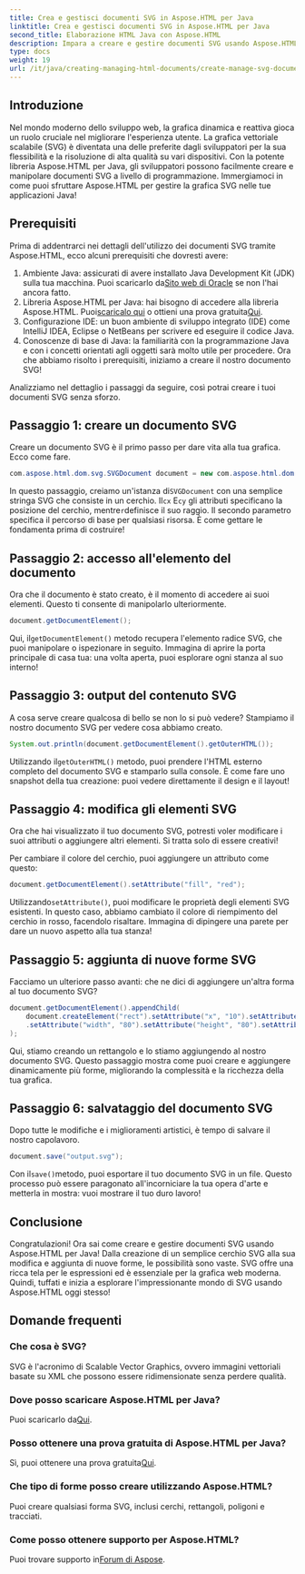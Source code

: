 ```yaml
---
title: Crea e gestisci documenti SVG in Aspose.HTML per Java
linktitle: Crea e gestisci documenti SVG in Aspose.HTML per Java
second_title: Elaborazione HTML Java con Aspose.HTML
description: Impara a creare e gestire documenti SVG usando Aspose.HTML per Java! Questa guida completa copre tutto, dalla creazione di base alla manipolazione avanzata.
type: docs
weight: 19
url: /it/java/creating-managing-html-documents/create-manage-svg-documents/
---
```

## Introduzione
Nel mondo moderno dello sviluppo web, la grafica dinamica e reattiva gioca un ruolo cruciale nel migliorare l'esperienza utente. La grafica vettoriale scalabile (SVG) è diventata una delle preferite dagli sviluppatori per la sua flessibilità e la risoluzione di alta qualità su vari dispositivi. Con la potente libreria Aspose.HTML per Java, gli sviluppatori possono facilmente creare e manipolare documenti SVG a livello di programmazione. Immergiamoci in come puoi sfruttare Aspose.HTML per gestire la grafica SVG nelle tue applicazioni Java!
## Prerequisiti
Prima di addentrarci nei dettagli dell'utilizzo dei documenti SVG tramite Aspose.HTML, ecco alcuni prerequisiti che dovresti avere:
1.  Ambiente Java: assicurati di avere installato Java Development Kit (JDK) sulla tua macchina. Puoi scaricarlo da[Sito web di Oracle](https://www.oracle.com/java/technologies/javase-jdk11-downloads.html) se non l'hai ancora fatto.
2.  Libreria Aspose.HTML per Java: hai bisogno di accedere alla libreria Aspose.HTML. Puoi[scaricalo qui](https://releases.aspose.com/html/java/) o ottieni una prova gratuita[Qui](https://releases.aspose.com/).
3. Configurazione IDE: un buon ambiente di sviluppo integrato (IDE) come IntelliJ IDEA, Eclipse o NetBeans per scrivere ed eseguire il codice Java.
4. Conoscenze di base di Java: la familiarità con la programmazione Java e con i concetti orientati agli oggetti sarà molto utile per procedere.
Ora che abbiamo risolto i prerequisiti, iniziamo a creare il nostro documento SVG!

Analizziamo nel dettaglio i passaggi da seguire, così potrai creare i tuoi documenti SVG senza sforzo.
## Passaggio 1: creare un documento SVG
Creare un documento SVG è il primo passo per dare vita alla tua grafica. Ecco come fare.

```java
com.aspose.html.dom.svg.SVGDocument document = new com.aspose.html.dom.svg.SVGDocument("<svg xmlns='http://www.w3.org/2000/svg'><circle cx='50' cy='50' r='40'/></svg>", ".");
```

 In questo passaggio, creiamo un'istanza di`SVGDocument` con una semplice stringa SVG che consiste in un cerchio. Il`cx` E`cy` gli attributi specificano la posizione del cerchio, mentre`r`definisce il suo raggio. Il secondo parametro specifica il percorso di base per qualsiasi risorsa. È come gettare le fondamenta prima di costruire!
## Passaggio 2: accesso all'elemento del documento
Ora che il documento è stato creato, è il momento di accedere ai suoi elementi. Questo ti consente di manipolarlo ulteriormente.

```java
document.getDocumentElement();
```

 Qui, il`getDocumentElement()` metodo recupera l'elemento radice SVG, che puoi manipolare o ispezionare in seguito. Immagina di aprire la porta principale di casa tua: una volta aperta, puoi esplorare ogni stanza al suo interno!
## Passaggio 3: output del contenuto SVG
A cosa serve creare qualcosa di bello se non lo si può vedere? Stampiamo il nostro documento SVG per vedere cosa abbiamo creato.

```java
System.out.println(document.getDocumentElement().getOuterHTML());
```

 Utilizzando il`getOuterHTML()` metodo, puoi prendere l'HTML esterno completo del documento SVG e stamparlo sulla console. È come fare uno snapshot della tua creazione: puoi vedere direttamente il design e il layout!
## Passaggio 4: modifica gli elementi SVG
Ora che hai visualizzato il tuo documento SVG, potresti voler modificare i suoi attributi o aggiungere altri elementi. Si tratta solo di essere creativi!

Per cambiare il colore del cerchio, puoi aggiungere un attributo come questo:
```java
document.getDocumentElement().setAttribute("fill", "red");
```

 Utilizzando`setAttribute()`, puoi modificare le proprietà degli elementi SVG esistenti. In questo caso, abbiamo cambiato il colore di riempimento del cerchio in rosso, facendolo risaltare. Immagina di dipingere una parete per dare un nuovo aspetto alla tua stanza!
## Passaggio 5: aggiunta di nuove forme SVG
Facciamo un ulteriore passo avanti: che ne dici di aggiungere un'altra forma al tuo documento SVG? 

```java
document.getDocumentElement().appendChild(
    document.createElement("rect").setAttribute("x", "10").setAttribute("y", "10")
    .setAttribute("width", "80").setAttribute("height", "80").setAttribute("fill", "blue")
);
```

Qui, stiamo creando un rettangolo e lo stiamo aggiungendo al nostro documento SVG. Questo passaggio mostra come puoi creare e aggiungere dinamicamente più forme, migliorando la complessità e la ricchezza della tua grafica.
## Passaggio 6: salvataggio del documento SVG
Dopo tutte le modifiche e i miglioramenti artistici, è tempo di salvare il nostro capolavoro.

```java
document.save("output.svg");
```

 Con il`save()`metodo, puoi esportare il tuo documento SVG in un file. Questo processo può essere paragonato all'incorniciare la tua opera d'arte e metterla in mostra: vuoi mostrare il tuo duro lavoro!
## Conclusione
Congratulazioni! Ora sai come creare e gestire documenti SVG usando Aspose.HTML per Java! Dalla creazione di un semplice cerchio SVG alla sua modifica e aggiunta di nuove forme, le possibilità sono vaste. SVG offre una ricca tela per le espressioni ed è essenziale per la grafica web moderna. Quindi, tuffati e inizia a esplorare l'impressionante mondo di SVG usando Aspose.HTML oggi stesso!
## Domande frequenti
### Che cosa è SVG?
SVG è l'acronimo di Scalable Vector Graphics, ovvero immagini vettoriali basate su XML che possono essere ridimensionate senza perdere qualità.
### Dove posso scaricare Aspose.HTML per Java?
 Puoi scaricarlo da[Qui](https://releases.aspose.com/html/java/).
### Posso ottenere una prova gratuita di Aspose.HTML per Java?
 Sì, puoi ottenere una prova gratuita[Qui](https://releases.aspose.com/).
### Che tipo di forme posso creare utilizzando Aspose.HTML?
Puoi creare qualsiasi forma SVG, inclusi cerchi, rettangoli, poligoni e tracciati.
### Come posso ottenere supporto per Aspose.HTML?
Puoi trovare supporto in[Forum di Aspose](https://forum.aspose.com/c/html/29).
